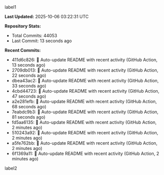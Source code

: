 
label1 
<!-- ACTIVITY_START -->
**Last Updated:** 2025-10-06 03:22:31 UTC

**Repository Stats:**
- Total Commits: 44053
- Last Commit: 13 seconds ago

**Recent Commits:**
- 411d6c826: 🤖 Auto-update README with recent activity (GitHub Action, 13 seconds ago)
- 2709db013: 🤖 Auto-update README with recent activity (GitHub Action, 22 seconds ago)
- dbea43ac2: 🤖 Auto-update README with recent activity (GitHub Action, 33 seconds ago)
- 4cbd44723: 🤖 Auto-update README with recent activity (GitHub Action, 47 seconds ago)
- a2e281efb: 🤖 Auto-update README with recent activity (GitHub Action, 68 seconds ago)
- 7eabdc9b3: 🤖 Auto-update README with recent activity (GitHub Action, 81 seconds ago)
- fd5aa6135: 🤖 Auto-update README with recent activity (GitHub Action, 2 minutes ago)
- 510243a92: 🤖 Auto-update README with recent activity (GitHub Action, 2 minutes ago)
- a5fe762bb: 🤖 Auto-update README with recent activity (GitHub Action, 2 minutes ago)
- 6f1369a11: 🤖 Auto-update README with recent activity (GitHub Action, 2 minutes ago)
<!-- ACTIVITY_END -->

label2
